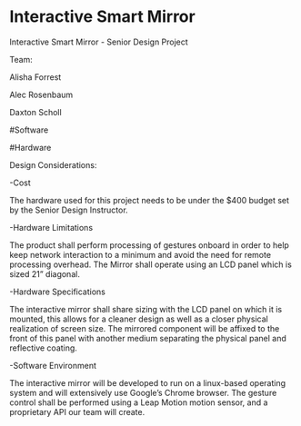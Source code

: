 # Interactive Smart Mirror
Interactive Smart Mirror - Senior Design Project

Team:

Alisha Forrest

Alec Rosenbaum

Daxton Scholl 


#Software

#Hardware

Design Considerations:


-Cost

The hardware used for this project needs to be under the $400 budget set by the Senior Design Instructor. 


-Hardware Limitations

The product shall perform processing of gestures onboard in order to help keep network interaction to a minimum and avoid the need for remote processing overhead. The Mirror shall operate using an LCD panel which is sized 21” diagonal. 


-Hardware Specifications

The interactive mirror shall share sizing with the LCD panel on which it is mounted, this allows for a cleaner design as well as a closer physical realization of screen size. The mirrored component will be affixed to the front of this panel with another medium separating the physical panel and reflective coating. 


-Software Environment

The interactive mirror will be developed to run on a linux-based operating system and will extensively use Google’s Chrome browser. The gesture control shall be performed using a Leap Motion motion sensor, and a proprietary API our team will create. 
